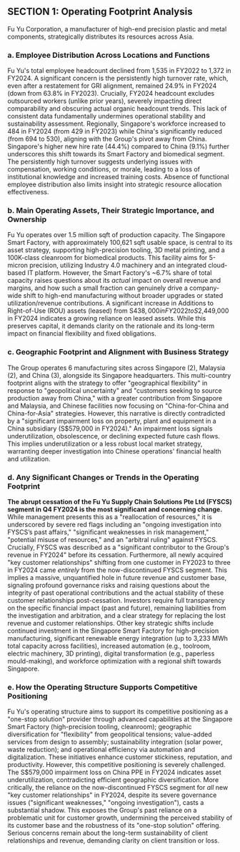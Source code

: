 ## SECTION 1: Operating Footprint Analysis

Fu Yu Corporation, a manufacturer of high-end precision plastic and metal components, strategically distributes its resources across Asia.

### a. Employee Distribution Across Locations and Functions

Fu Yu's total employee headcount declined from 1,535 in FY2022 to 1,372 in FY2024. A significant concern is the persistently high turnover rate, which, even after a restatement for GRI alignment, remained 24.9% in FY2024 (down from 63.8% in FY2023). Crucially, FY2024 headcount excludes outsourced workers (unlike prior years), severely impacting direct comparability and obscuring actual organic headcount trends. This lack of consistent data fundamentally undermines operational stability and sustainability assessment. Regionally, Singapore's workforce increased to 484 in FY2024 (from 429 in FY2023) while China's significantly reduced (from 694 to 530), aligning with the Group's pivot away from China. Singapore's higher new hire rate (44.4%) compared to China (9.1%) further underscores this shift towards its Smart Factory and biomedical segment. The persistently high turnover suggests underlying issues with compensation, working conditions, or morale, leading to a loss of institutional knowledge and increased training costs. Absence of functional employee distribution also limits insight into strategic resource allocation effectiveness.

### b. Main Operating Assets, Their Strategic Importance, and Ownership

Fu Yu operates over 1.5 million sqft of production capacity. The Singapore Smart Factory, with approximately 100,621 sqft usable space, is central to its asset strategy, supporting high-precision tooling, 3D metal printing, and a 100K-class cleanroom for biomedical products. This facility aims for 5-micron precision, utilizing Industry 4.0 machinery and an integrated cloud-based IT platform. However, the Smart Factory's ~6.7% share of total capacity raises questions about its *actual* impact on overall revenue and margins, and how such a small fraction can genuinely drive a company-wide shift to high-end manufacturing without broader upgrades or stated utilization/revenue contributions. A significant increase in Additions to Right-of-Use (ROU) assets (leased) from S$438,000 in FY2022 to S$2,449,000 in FY2024 indicates a growing reliance on leased assets. While this preserves capital, it demands clarity on the rationale and its long-term impact on financial flexibility and fixed obligations.

### c. Geographic Footprint and Alignment with Business Strategy

The Group operates 6 manufacturing sites across Singapore (2), Malaysia (2), and China (3), alongside its Singapore headquarters. This multi-country footprint aligns with the strategy to offer "geographical flexibility" in response to "geopolitical uncertainty" and "customers seeking to source production away from China," with a greater contribution from Singapore and Malaysia, and Chinese facilities now focusing on "China-for-China and China-for-Asia" strategies. However, this narrative is directly contradicted by a "significant impairment loss on property, plant and equipment in a China subsidiary (S$579,000 in FY2024)." An impairment loss signals underutilization, obsolescence, or declining expected future cash flows. This implies underutilization or a less robust local market strategy, warranting deeper investigation into Chinese operations' financial health and utilization.

### d. Any Significant Changes or Trends in the Operating Footprint

**The abrupt cessation of the Fu Yu Supply Chain Solutions Pte Ltd (FYSCS) segment in Q4 FY2024 is the most significant and concerning change.** While management presents this as a "reallocation of resources," it is underscored by severe red flags including an "ongoing investigation into FYSCS’s past affairs," "significant weaknesses in risk management," "potential misuse of resources," and an "arbitral ruling" against FYSCS. Crucially, FYSCS was described as a "significant contributor to the Group's revenue in FY2024" before its cessation. Furthermore, all newly acquired "key customer relationships" shifting from one customer in FY2023 to three in FY2024 came *entirely* from the now-discontinued FYSCS segment. This implies a massive, unquantified hole in future revenue and customer base, signaling profound governance risks and raising questions about the integrity of past operational contributions and the actual stability of these customer relationships post-cessation. Investors require full transparency on the specific financial impact (past and future), remaining liabilities from the investigation and arbitration, and a clear strategy for replacing the lost revenue and customer relationships. Other key strategic shifts include continued investment in the Singapore Smart Factory for high-precision manufacturing, significant renewable energy integration (up to 3,233 MWh total capacity across facilities), increased automation (e.g., toolroom, electric machinery, 3D printing), digital transformation (e.g., paperless mould-making), and workforce optimization with a regional shift towards Singapore.

### e. How the Operating Structure Supports Competitive Positioning

Fu Yu's operating structure aims to support its competitive positioning as a "one-stop solution" provider through advanced capabilities at the Singapore Smart Factory (high-precision tooling, cleanroom); geographic diversification for "flexibility" from geopolitical tensions; value-added services from design to assembly; sustainability integration (solar power, waste reduction); and operational efficiency via automation and digitalization. These initiatives enhance customer stickiness, reputation, and productivity. However, this competitive positioning is severely challenged. The S$579,000 impairment loss on China PPE in FY2024 indicates asset underutilization, contradicting efficient geographic diversification. More critically, the reliance on the now-discontinued FYSCS segment for *all* new "key customer relationships" in FY2024, despite its severe governance issues ("significant weaknesses," "ongoing investigation"), casts a substantial shadow. This exposes the Group's past reliance on a problematic unit for customer growth, undermining the perceived stability of its customer base and the robustness of its "one-stop solution" offering. Serious concerns remain about the long-term sustainability of client relationships and revenue, demanding clarity on client transition or loss.